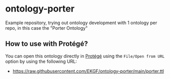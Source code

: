 # ontology-porter
Example repository, trying out ontology development with 1 ontology per repo, in this case the "Porter Ontology"


## How to use with Protégé?

You can open this ontology directly in [Protégé](https://protege.stanford.edu/) using the `File/Open from URL` option
by using the following URL:

- https://raw.githubusercontent.com/EKGF/ontology-porter/main/porter.ttl

